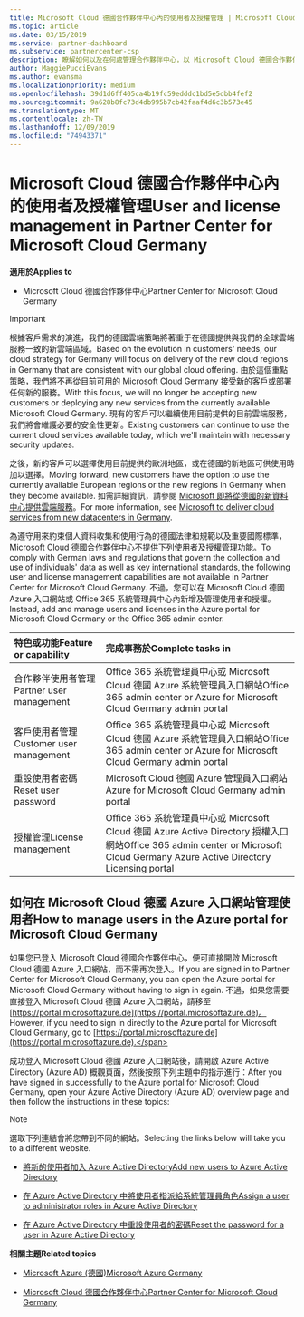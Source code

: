 ```yaml
---
title: Microsoft Cloud 德國合作夥伴中心內的使用者及授權管理 | Microsoft Cloud 德國合作夥伴中心
ms.topic: article
ms.date: 03/15/2019
ms.service: partner-dashboard
ms.subservice: partnercenter-csp
description: 瞭解如何以及在何處管理合作夥伴中心，以 Microsoft Cloud 德國合作夥伴、客戶和授權，以及密碼重設。
author: MaggiePucciEvans
ms.author: evansma
ms.localizationpriority: medium
ms.openlocfilehash: 39d1d6ff405ca4b19fc59edddc1bd5e5dbb4fef2
ms.sourcegitcommit: 9a628b8fc73d4db995b7cb42faaf4d6c3b573e45
ms.translationtype: MT
ms.contentlocale: zh-TW
ms.lasthandoff: 12/09/2019
ms.locfileid: "74943371"
---
```

# <a name="user-and-license-management-in-partner-center-for-microsoft-cloud-germany"></a><span data-ttu-id="49543-103">Microsoft Cloud 德國合作夥伴中心內的使用者及授權管理</span><span class="sxs-lookup"><span data-stu-id="49543-103">User and license management in Partner Center for Microsoft Cloud Germany</span></span>

<span data-ttu-id="49543-104">**適用於**</span><span class="sxs-lookup"><span data-stu-id="49543-104">**Applies to**</span></span>

-  <span data-ttu-id="49543-105">Microsoft Cloud 德國合作夥伴中心</span><span class="sxs-lookup"><span data-stu-id="49543-105">Partner Center for Microsoft Cloud Germany</span></span>

> [!IMPORTANT]
> <span data-ttu-id="49543-106">根據客戶需求的演進，我們的德國雲端策略將著重于在德國提供與我們的全球雲端服務一致的新雲端區域。</span><span class="sxs-lookup"><span data-stu-id="49543-106">Based on the evolution in customers' needs, our cloud strategy for Germany will focus on delivery of the new cloud regions in Germany that are consistent with our global cloud offering.</span></span> <span data-ttu-id="49543-107">由於這個重點策略，我們將不再從目前可用的 Microsoft Cloud Germany 接受新的客戶或部署任何新的服務。</span><span class="sxs-lookup"><span data-stu-id="49543-107">With this focus, we will no longer be accepting new customers or deploying any new services from the currently available Microsoft Cloud Germany.</span></span> <span data-ttu-id="49543-108">現有的客戶可以繼續使用目前提供的目前雲端服務，我們將會維護必要的安全性更新。</span><span class="sxs-lookup"><span data-stu-id="49543-108">Existing customers can continue to use the current cloud services available today, which we'll maintain with necessary security updates.</span></span>
>  
> <span data-ttu-id="49543-109">之後，新的客戶可以選擇使用目前提供的歐洲地區，或在德國的新地區可供使用時加以選擇。</span><span class="sxs-lookup"><span data-stu-id="49543-109">Moving forward, new customers have the option to use the currently available European regions or the new regions in Germany when they become available.</span></span> <span data-ttu-id="49543-110">如需詳細資訊，請參閱 [Microsoft 即將從德國的新資料中心提供雲端服務](https://news.microsoft.com/europe/2018/08/31/microsoft-to-deliver-cloud-services-from-new-datacentres-in-germany-in-2019-to-meet-evolving-customer-needs/)。</span><span class="sxs-lookup"><span data-stu-id="49543-110">For more information, see [Microsoft to deliver cloud services from new datacenters in Germany](https://news.microsoft.com/europe/2018/08/31/microsoft-to-deliver-cloud-services-from-new-datacentres-in-germany-in-2019-to-meet-evolving-customer-needs/).</span></span>

<span data-ttu-id="49543-111">為遵守用來約束個人資料收集和使用行為的德國法律和規範以及重要國際標準，Microsoft Cloud 德國合作夥伴中心不提供下列使用者及授權管理功能。</span><span class="sxs-lookup"><span data-stu-id="49543-111">To comply with German laws and regulations that govern the collection and use of individuals' data as well as key international standards, the following user and license management capabilities are not available in Partner Center for Microsoft Cloud Germany.</span></span> <span data-ttu-id="49543-112">不過，您可以在 Microsoft Cloud 德國 Azure 入口網站或 Office 365 系統管理員中心內新增及管理使用者和授權。</span><span class="sxs-lookup"><span data-stu-id="49543-112">Instead, add and manage users and licenses in the Azure portal for Microsoft Cloud Germany or the Office 365 admin center.</span></span>

<span data-ttu-id="49543-113">特色或功能</span><span class="sxs-lookup"><span data-stu-id="49543-113">Feature or capability</span></span> | <span data-ttu-id="49543-114">完成事務於</span><span class="sxs-lookup"><span data-stu-id="49543-114">Complete tasks in</span></span>
:--- | :---
<span data-ttu-id="49543-115">合作夥伴使用者管理</span><span class="sxs-lookup"><span data-stu-id="49543-115">Partner user management</span></span> | <span data-ttu-id="49543-116">Office 365 系統管理員中心或 Microsoft Cloud 德國 Azure 系統管理員入口網站</span><span class="sxs-lookup"><span data-stu-id="49543-116">Office 365 admin center or Azure for Microsoft Cloud Germany admin portal</span></span>
<span data-ttu-id="49543-117">客戶使用者管理</span><span class="sxs-lookup"><span data-stu-id="49543-117">Customer user management</span></span> | <span data-ttu-id="49543-118">Office 365 系統管理員中心或 Microsoft Cloud 德國 Azure 系統管理員入口網站</span><span class="sxs-lookup"><span data-stu-id="49543-118">Office 365 admin center or Azure for Microsoft Cloud Germany admin portal</span></span>
<span data-ttu-id="49543-119">重設使用者密碼</span><span class="sxs-lookup"><span data-stu-id="49543-119">Reset user password</span></span> | <span data-ttu-id="49543-120">Microsoft Cloud 德國 Azure 管理員入口網站</span><span class="sxs-lookup"><span data-stu-id="49543-120">Azure for Microsoft Cloud Germany admin portal</span></span>
<span data-ttu-id="49543-121">授權管理</span><span class="sxs-lookup"><span data-stu-id="49543-121">License management</span></span> | <span data-ttu-id="49543-122">Office 365 系統管理員中心或 Microsoft Cloud 德國 Azure Active Directory 授權入口網站</span><span class="sxs-lookup"><span data-stu-id="49543-122">Office 365 admin center or Microsoft Cloud Germany Azure Active Directory Licensing portal</span></span>

## <a name="how-to-manage-users-in-the-azure-portal-for-microsoft-cloud-germany"></a><span data-ttu-id="49543-123">如何在 Microsoft Cloud 德國 Azure 入口網站管理使用者</span><span class="sxs-lookup"><span data-stu-id="49543-123">How to manage users in the Azure portal for Microsoft Cloud Germany</span></span> 

<span data-ttu-id="49543-124">如果您已登入 Microsoft Cloud 德國合作夥伴中心，便可直接開啟 Microsoft Cloud 德國 Azure 入口網站，而不需再次登入。</span><span class="sxs-lookup"><span data-stu-id="49543-124">If you are signed in to Partner Center for Microsoft Cloud Germany, you can open the Azure portal for Microsoft Cloud Germany without having to sign in again.</span></span> <span data-ttu-id="49543-125">不過，如果您需要直接登入 Microsoft Cloud 德國 Azure 入口網站，請移至 [https://portal.microsoftazure.de](https://portal.microsoftazure.de)。</span><span class="sxs-lookup"><span data-stu-id="49543-125">However, if you need to sign in directly to the Azure portal for Microsoft Cloud Germany, go to [https://portal.microsoftazure.de](https://portal.microsoftazure.de).</span></span> 

<span data-ttu-id="49543-126">成功登入 Microsoft Cloud 德國 Azure 入口網站後，請開啟 Azure Active Directory (Azure AD) 概觀頁面，然後按照下列主題中的指示進行：</span><span class="sxs-lookup"><span data-stu-id="49543-126">After you have signed in successfully to the Azure portal for Microsoft Cloud Germany, open your Azure Active Directory (Azure AD) overview page and then follow the instructions in these topics:</span></span>

> [!NOTE]  
> <span data-ttu-id="49543-127">選取下列連結會將您帶到不同的網站。</span><span class="sxs-lookup"><span data-stu-id="49543-127">Selecting the links below will take you to a different website.</span></span> 

-  [<span data-ttu-id="49543-128">將新的使用者加入 Azure Active Directory</span><span class="sxs-lookup"><span data-stu-id="49543-128">Add new users to Azure Active Directory</span></span>](https://docs.microsoft.com/azure/active-directory/active-directory-users-create-azure-portal)

-  [<span data-ttu-id="49543-129">在 Azure Active Directory 中將使用者指派給系統管理員角色</span><span class="sxs-lookup"><span data-stu-id="49543-129">Assign a user to administrator roles in Azure Active Directory</span></span>](https://docs.microsoft.com/azure/active-directory/active-directory-users-assign-role-azure-portal)

-  [<span data-ttu-id="49543-130">在 Azure Active Directory 中重設使用者的密碼</span><span class="sxs-lookup"><span data-stu-id="49543-130">Reset the password for a user in Azure Active Directory</span></span>](https://docs.microsoft.com/azure/active-directory/active-directory-users-reset-password-azure-portal)

<span data-ttu-id="49543-131">**相關主題**</span><span class="sxs-lookup"><span data-stu-id="49543-131">**Related topics**</span></span>

-  [<span data-ttu-id="49543-132">Microsoft Azure (德國)</span><span class="sxs-lookup"><span data-stu-id="49543-132">Microsoft Azure Germany</span></span>](https://azure.microsoft.com/global-infrastructure/germany/)

-  [<span data-ttu-id="49543-133">Microsoft Cloud 德國合作夥伴中心</span><span class="sxs-lookup"><span data-stu-id="49543-133">Partner Center for Microsoft Cloud Germany</span></span>](partner-center-for-microsoft-cloud-germany.md)



